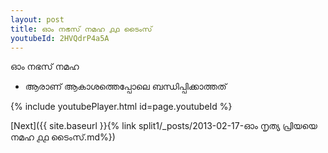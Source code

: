 ```yaml
---
layout: post
title: ഓം നഭസ് നമഹ ൧൧ ടൈംസ്
youtubeId: 2HVQdrP4a5A
---
```

 
 
 ഓം നഭസ് നമഹ 
 
 -  ആരാണ് ആകാശത്തെപ്പോലെ ബന്ധിപ്പിക്കാത്തത് 
 
  
 
  
 
 
 
 
 
 


{% include youtubePlayer.html id=page.youtubeId %}
 
[Next]({{ site.baseurl }}{% link  split1/_posts/2013-02-17-ഓം നൃത്യ പ്രിയയെ നമഹ ൧൧ ടൈംസ്.md%})
 
